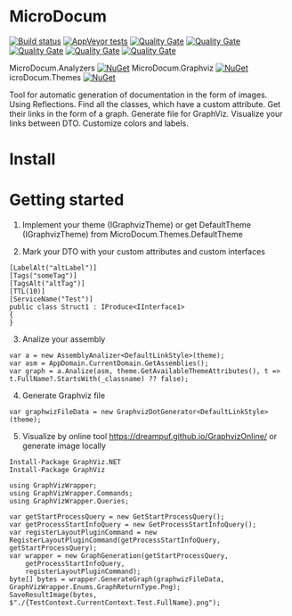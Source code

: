 # MicroDocum

[![Build status](https://ci.appveyor.com/api/projects/status/2x7gb0ggy8qac5lw/branch/master?svg=true)](https://ci.appveyor.com/project/RouR/microdocum/branch/master)
[![AppVeyor tests](https://img.shields.io/appveyor/tests/RouR/microdocum.svg)](https://ci.appveyor.com/project/RouR/microdocum/build/tests)
[![Quality Gate](https://sonarcloud.io/api/badges/gate?key=microdocum)](https://sonarcloud.io/dashboard?id=microdocum)
[![Quality Gate](https://sonarcloud.io/api/badges/measure?key=microdocum&metric=code_smells)](https://sonarcloud.io/dashboard?id=microdocum)
[![Quality Gate](https://sonarcloud.io/api/badges/measure?key=microdocum&metric=bugs)](https://sonarcloud.io/dashboard?id=microdocum)
[![Quality Gate](https://sonarcloud.io/api/badges/measure?key=microdocum&metric=vulnerabilities)](https://sonarcloud.io/dashboard?id=microdocum)
[![Quality Gate](https://sonarcloud.io/api/badges/measure?key=microdocum&metric=sqale_debt_ratio)](https://sonarcloud.io/dashboard?id=microdocum)

MicroDocum.Analyzers [![NuGet](https://img.shields.io/nuget/v/MicroDocum.Analyzers.svg)](https://www.nuget.org/packages/MicroDocum.Analyzers/)
MicroDocum.Graphviz [![NuGet](https://img.shields.io/nuget/v/MicroDocum.Graphviz.svg)](https://www.nuget.org/packages/MicroDocum.Graphviz/)
icroDocum.Themes [![NuGet](https://img.shields.io/nuget/v/MicroDocum.Themes.svg)](https://www.nuget.org/packages/MicroDocum.Themes/)

[comment]: # (https://github.com/QualInsight/qualinsight-plugins-sonarqube-badges/wiki/Measure-badges)

Tool for automatic generation of documentation in the form of images. 
Using Reflections. Find all the classes, which have a custom attribute. Get their links in the form of a graph. Generate file for GraphViz. 
Visualize your links between DTO. Customize colors and labels.

# Install

# Getting started

1. Implement your theme (IGraphvizTheme<T>) or get DefaultTheme (IGraphvizTheme<DefaultLinkStyle>) from MicroDocum.Themes.DefaultTheme

2. Mark your DTO with your custom attributes and custom interfaces

```
[LabelAlt("altLabel")]
[Tags("someTag")]
[TagsAlt("altTag")]
[TTL(10)]
[ServiceName("Test")]
public class Struct1 : IProduce<IInterface1>
{
}
```

3. Analize your assembly
```
var a = new AssemblyAnalizer<DefaultLinkStyle>(theme);
var asm = AppDomain.CurrentDomain.GetAssemblies();
var graph = a.Analize(asm, theme.GetAvailableThemeAttributes(), t => t.FullName?.StartsWith(_classname) ?? false);
```

4. Generate Graphviz file
```
var graphwizFileData = new GraphvizDotGenerator<DefaultLinkStyle>(theme);
```

5. Visualize by online tool  https://dreampuf.github.io/GraphvizOnline/ or generate image locally 
```
Install-Package GraphViz.NET
Install-Package GraphViz
```

```
using GraphVizWrapper;
using GraphVizWrapper.Commands;
using GraphVizWrapper.Queries;

var getStartProcessQuery = new GetStartProcessQuery();
var getProcessStartInfoQuery = new GetProcessStartInfoQuery();
var registerLayoutPluginCommand = new RegisterLayoutPluginCommand(getProcessStartInfoQuery, getStartProcessQuery);
var wrapper = new GraphGeneration(getStartProcessQuery,
    getProcessStartInfoQuery,
    registerLayoutPluginCommand);
byte[] bytes = wrapper.GenerateGraph(graphwizFileData, GraphVizWrapper.Enums.GraphReturnType.Png);
SaveResultImage(bytes, $"./{TestContext.CurrentContext.Test.FullName}.png");
```

